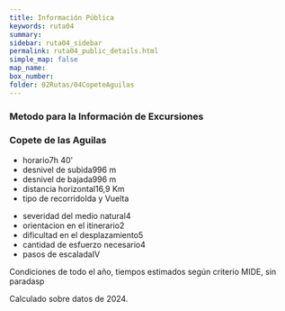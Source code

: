 ```yaml
---
title: Información Pública
keywords: ruta04
summary: 
sidebar: ruta04_sidebar
permalink: ruta04_public_details.html
simple_map: false
map_name: 
box_number: 
folder: 02Rutas/04CopeteAguilas
---
```


<div class="mideTable col-md-8 col-md-offset-2 complete">
	<div class="row mideTitle"><h3>Metodo para la Información de Excursiones</h3></div>
	<div class="mideTable col-md-8 col-md-offset-2 complete">
		<div class="row mideTitle"><h3>Copete de las Aguilas</h3></div>
		<div class="row">
			<ul class="col-md-6 mideDataLeft">
				<li class="time"><span class="description">horario</span><span class="value">7h 40'</span></li>
				<li class="positive"><span class="description">desnivel de subida</span><span class="value">996 m</span></li>
				<li class="negative"><span class="description">desnivel de bajada</span><span class="value">996 m</span></li>
				<li class="distance"><span class="description">distancia horizontal</span><span class="value">16,9 Km</span></li>
				<li class="type_idavuelta"><span class="description">tipo de recorrido</span><span class="value">Ida y Vuelta</span></li>
			</ul>
			<ul class="col-md-6 mideDataRight">
				<li class="harshness"><span class="description">severidad del medio natural</span><span class="value">4</span></li>
				<li class="orientation"><span class="description">orientacion en el itinerario</span><span class="value">2</span></li>
				<li class="difficulty"><span class="description">dificultad en el desplazamiento</span><span class="value">5</span></li>
				<li class="effort"><span class="description">cantidad de esfuerzo necesario</span><span class="value">4</span></li>
				<li class="climb"><span class="description">pasos de escalada</span><span class="value">IV</span></li>
			</ul>
		</div>
		<div class="row mideFooter">
			<p>Condiciones de todo el año, tiempos estimados según criterio MIDE, sin paradasp</p><p>Calculado sobre datos de 2024.</p>
		</div>
	</div>
</div>